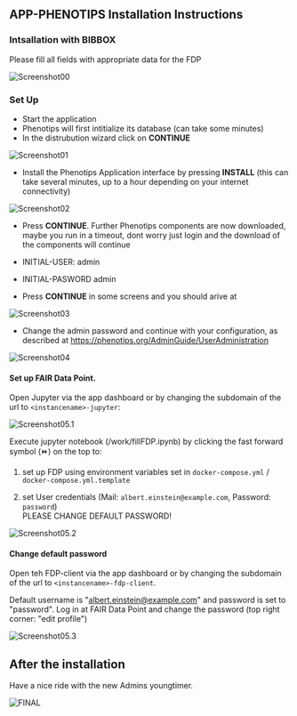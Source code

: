 ## APP-PHENOTIPS Installation Instructions 

### Intsallation with BIBBOX

Please fill all fields with appropriate data for the FDP

![Screenshot00](assets/install-screen-00.png)

### Set Up

* Start the application
* Phenotips will first intitialize its database (can take some minutes)
* In the distrubution wizard click on **CONTINUE**

![Screenshot01](assets/install-screen-01.png)

* Install the Phenotips Application interface by pressing **INSTALL** (this can take several minutes, up to a hour depending on your internet connectivity) 

![Screenshot02](assets/install-screen-02.png)

* Press **CONTINUE**. Further Phenotips components are now downloaded, maybe you run in a timeout, dont worry just login and the download of the components will continue

* INITIAL-USER:   admin
* INITIAL-PASWORD admin

* Press **CONTINUE** in some screens and you should arive at

![Screenshot03](assets/install-screen-03.png)

* Change the admin password and continue with your configuration, as described at https://phenotips.org/AdminGuide/UserAdministration

![Screenshot04](assets/install-screen-04.png)

#### Set up FAIR Data Point.

Open Jupyter via the app dashboard or by changing the subdomain of the url to `<instancename>-jupyter`:

![Screenshot05.1](assets/app_dashboard.png)

Execute jupyter notebook (/work/fillFDP.ipynb) by clicking the fast forward symbol (&#9193;) on the top to:

1. set up FDP using environment variables set in `docker-compose.yml` / `docker-compose.yml.template` 
    
2. set User credentials (Mail: `albert.einstein@example.com`, Password: `password`)\
PLEASE CHANGE DEFAULT PASSWORD!

![Screenshot05.2](assets/run_jupyter.png)


#### Change default password

Open teh FDP-client via the app dashboard or by changing the subdomain of the url to `<instancename>-fdp-client`.

Default username is "albert.einstein@example.com" and password is set to "password".
Log in at FAIR Data Point and change the password (top right corner: "edit profile")

![Screenshot05.3](assets/user_page_fdp.png)

## After the installation

Have a nice ride with the new Admins youngtimer.

![FINAL](assets/install-screen-final.jpg)
